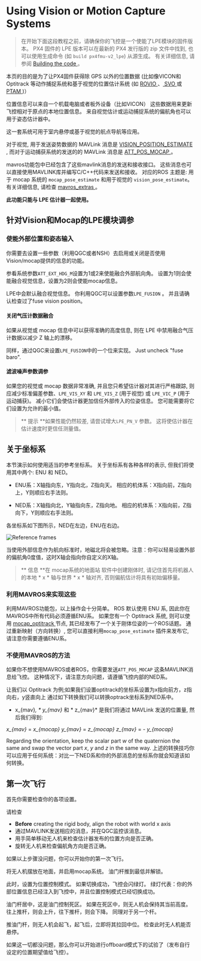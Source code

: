 # Using Vision or Motion Capture Systems

> 在开始下面这段教程之前，请确保你的飞控是一个使能了LPE模块的固件版本。 PX4 固件的 LPE 版本可以在最新的 PX4 发行版的 zip 文件中找到, 也可以使用生成命令 (如 ` build px4fmu-v2_lpe `) 从源生成。 有关详细信息, 请参阅 [ Building the code ](../setup/building_px4.md)。

本页的目的是为了让PX4固件获得除 GPS 以外的位置数据 (比如像VICON和 Optitrack 等动作捕捉系统和基于视觉的位置估计系统 (如 [ ROVIO ](https://github.com/ethz-asl/rovio)、[ SVO ](https://github.com/uzh-rpg/rpg_svo) 或 [ PTAM ](https://github.com/ethz-asl/ethzasl_ptam))）

位置信息可以来自一个机载电脑或者板外设备（比如VICON） 这些数据用来更新飞控相对于原点的本地位置信息。 来自视觉估计或运动捕捉系统的偏航角也可以用于姿态估计器中。

这一套系统可用于室内悬停或基于视觉的航点导航等应用。

对于视觉, 用于发送姿势数据的 MAVLink 消息是 [ VISION_POSITION_ESTIMATE ](https://mavlink.io/en/messages/common.html#VISION_POSITION_ESTIMATE), 而对于运动捕获系统的发送的的 MAVLink 消息是 [ ATT_POS_MOCAP ](https://mavlink.io/en/messages/common.html#ATT_POS_MOCAP) 。

mavros功能包中已经包含了这些mavlink消息的发送和接收接口。 这些消息也可以直接使用MAVLINK库并编写C/C++代码来发送和接收。 对应的ROS 主题是: 用于 mocap 系统的 ` mocap_pose_estimate ` 和用于视觉的 ` vision_pose_estimate `。 有关详细信息, 请检查 [ mavros_extras ](http://wiki.ros.org/mavros_extras)。

**此功能只能与 LPE 估计器一起使用。**

## 针对Vision和Mocap的LPE模块调参

### 使能外部位置和姿态输入

你需要去设置一些参数（利用QGC或者NSH）去启用或关闭是否使用Vision/mocap提供的信息的功能。

参看系统参数`ATT_EXT_HDG_M`设置为1或2来使能融合外部航向角。 设置为1则会使能融合视觉信息，设置为2则会使能mocap信息。

LPE中会默认融合视觉信息。 你利用QGC可以设置参数`LPE_FUSION` 。 并且请确认检查过了fuse vision position。

#### 关闭气压计数据融合

如果从视觉或 mocap 信息中可以获得准确的高度信息, 则在 LPE 中禁用融合气压计数据以减少 Z 轴上的漂移。

同样，通过QGC来设置`LPE_FUSION`中的一个位来实现。 Just uncheck "fuse baro".

#### 滤波噪声参数调参

如果您的视觉或 mocap 数据非常准确, 并且您只希望估计器对其进行严格跟踪, 则应减少标准偏差参数、` LPE_VIS_XY ` 和 ` LPE_VIS_Z ` (用于视觉) 或 ` LPE_VIC_P ` (用于运动捕获)。 减小它们会使估计器更加信任外部传入的位姿信息。 您可能需要将它们设置为允许的最小值。

> ** 提示 **如果性能仍然较差, 请尝试增大` LPE_PN_V ` 参数。 这将使估计器在估计速度时更信任测量值。

## 关于坐标系

本节演示如何使用适当的参考坐标系。 关于坐标系有各种各样的表示, 但我们将使用其中两个: ENU 和 NED。

* ENU系：X轴指向东，Y指向北，Z指向天。 相应的机体系：X指向前，Z指向上，Y则顺应右手法则。

* NED系：X轴指向北，Y轴指向东，Z指向地。 相应的机体系：X指向前，Z指向下，Y则顺应右手法则。

各坐标系如下图所示，NED在左边，ENU在右边。

![Reference frames](../../assets/lpe/ref_frames.png)

当使用外部信息作为航向标准时，地磁北将会被忽略。注意：你可以轻易设置外部的偏航角0度值，这时X轴会指向你自定义的X轴。

> ** 信息 **在 mocap系统的地面站 软件中创建刚体时, 请记住首先将机器人的本地 * x * 轴与世界 * x * 轴对齐, 否则偏航估计将具有初始偏移量。

### 利用MAVROS来实现这些

利用MAVROS功能包，以上操作会十分简单。 ROS 默认使用 ENU 系, 因此你在MAVROS中所有代码必须遵循ENU系。 如果您有一个 Optitrack 系统, 则可以使用 [ mocap_optitrack ](https://github.com/ros-drivers/mocap_optitrack) 节点, 其已经发布了一个关于刚体位姿的一个ROS话题。 通过重新映射（方向转换）, 您可以直接利用` mocap_pose_estimate ` 插件来发布它, 请注意你需要遵循ENU系。

### 不使用MAVROS的方法

如果你不想使用MAVROS或者ROS，你需要发送`ATT_POS_MOCAP` 这条MAVLINK消息给飞控。 这种情况下，请注意方向问题，请遵循飞控内部的NED系。

让我们以 Optitrack 为例;如果我们设置optitrack的坐标系设置为x指向前方，z指向右，y竖直向上 通过如下转换我们可以转换optrack坐标系到NED系中。

* x_{mav}*, * y_{mav}* 和 * z_{mav}* 是我们将通过 MAVLink 发送的位置量, 然后我们得到:

*x_{mav}* = *x_{mocap}* *y_{mav}* = *z_{mocap}* *z_{mav}* = - *y_{mocap}*

Regarding the orientation, keep the scalar part *w* of the quaternion the same and swap the vector part *x*, *y* and *z* in the same way. 上述的转换技巧你可以应用于任何系统：对比一下NED系和你的外部消息的坐标系你就会知道该如何转换。

## 第一次飞行

首先你需要检查你的各项设置。

请检查

* **Before** creating the rigid body, align the robot with world x axis
* 通过MAVLINK发送相应的消息，并在QGC监控该消息。
* 用手简单移动无人机来检查估计器发布的位置方向是否正确。
* 旋转无人机来检查偏航角方向是否正确。

如果以上步骤没问题，你可以开始你的第一次飞行。

将无人机摆放在地面，并启用mocap系统。 油门杆推到最低并解锁。

此时，设置为位置控制模式。 如果切换成功，飞控会闪绿灯。 绿灯代表：你的外部位置信息已经注入到飞控中，并且位置控制模式已经切换成功。

油门杆居中，这是油门控制死区。 如果在死区中，则无人机会保持其当前高度。往上推杆，则会上升，往下推杆，则会下降。 同理对于另一个杆。

推油门杆，则无人机会起飞，起飞后，立即将其拉回中位。 检查此时无人机能否悬停。

如果这一切都没问题，那么你可以开始进行offboard模式下的试验了（发布自行设定的位置期望值给飞控）。